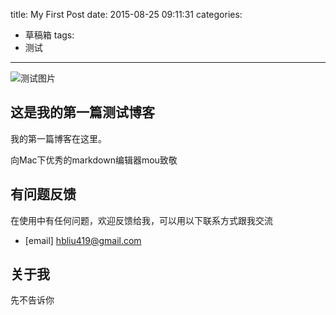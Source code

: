title: My First Post
date: 2015-08-25 09:11:31
categories:
- 草稿箱
tags:
- 测试
---
![测试图片](/images/mahua-logo.jpg)
## 这是我的第一篇测试博客
我的第一篇博客在这里。

向Mac下优秀的markdown编辑器mou致敬

## 有问题反馈
在使用中有任何问题，欢迎反馈给我，可以用以下联系方式跟我交流
* [email] hbliu419@gmail.com

## 关于我
先不告诉你